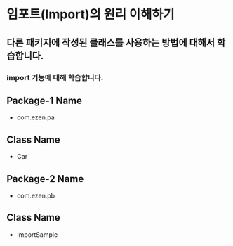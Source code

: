 # 임포트(Import)의 원리 이해하기
## 다른 패키지에 작성된 클래스를 사용하는 방법에 대해서 학습합니다.
### import 기능에 대해 학습합니다.
## Package-1 Name
* com.ezen.pa
## Class Name
* Car
## Package-2 Name
* com.ezen.pb
## Class Name
* ImportSample
